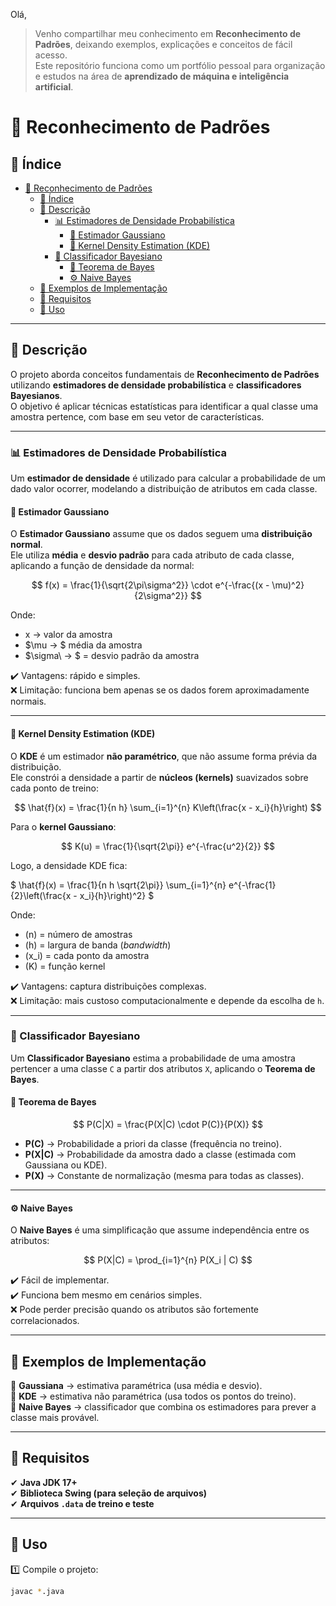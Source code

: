 Olá,  
> Venho compartilhar meu conhecimento em **Reconhecimento de Padrões**, deixando exemplos, explicações e conceitos de fácil acesso.  
> Este repositório funciona como um portfólio pessoal para organização e estudos na área de **aprendizado de máquina e inteligência artificial**.  

# 🤖 Reconhecimento de Padrões

## 📌 Índice
- [🤖 Reconhecimento de Padrões](#-reconhecimento-de-padrões)
  - [📌 Índice](#-índice)
  - [📌 Descrição](#-descrição)
    - [📊 Estimadores de Densidade Probabilística](#-estimadores-de-densidade-probabilística)
      - [🔹 Estimador Gaussiano](#-estimador-gaussiano)
      - [🔹 Kernel Density Estimation (KDE)](#-kernel-density-estimation-kde)
    - [📌 Classificador Bayesiano](#-classificador-bayesiano)
      - [📍 Teorema de Bayes](#-teorema-de-bayes)
      - [⚙️ Naive Bayes](#️-naive-bayes)
  - [📌 Exemplos de Implementação](#-exemplos-de-implementação)
  - [📌 Requisitos](#-requisitos)
  - [📌 Uso](#-uso)

---

## 📌 Descrição  

O projeto aborda conceitos fundamentais de **Reconhecimento de Padrões** utilizando **estimadores de densidade probabilística** e **classificadores Bayesianos**.  
O objetivo é aplicar técnicas estatísticas para identificar a qual classe uma amostra pertence, com base em seu vetor de características.

---

### 📊 Estimadores de Densidade Probabilística  

Um **estimador de densidade** é utilizado para calcular a probabilidade de um dado valor ocorrer, modelando a distribuição de atributos em cada classe.  

#### 🔹 Estimador Gaussiano  

O **Estimador Gaussiano** assume que os dados seguem uma **distribuição normal**.  
Ele utiliza **média** e **desvio padrão** para cada atributo de cada classe, aplicando a função de densidade da normal:

$$
f(x) = \frac{1}{\sqrt{2\pi\sigma^2}} \cdot e^{-\frac{(x - \mu)^2}{2\sigma^2}}
$$

Onde:  
- x → valor da amostra  
- $\mu → $ média da amostra  
- $\sigma\ → $ = desvio padrão da amostra  


✔️ Vantagens: rápido e simples.  
❌ Limitação: funciona bem apenas se os dados forem aproximadamente normais.  

---

#### 🔹 Kernel Density Estimation (KDE)  

O **KDE** é um estimador **não paramétrico**, que não assume forma prévia da distribuição.  
Ele constrói a densidade a partir de **núcleos (kernels)** suavizados sobre cada ponto de treino:

$$
\hat{f}(x) = \frac{1}{n h} \sum_{i=1}^{n} K\left(\frac{x - x_i}{h}\right)
$$

Para o **kernel Gaussiano**:

$$
K(u) = \frac{1}{\sqrt{2\pi}} e^{-\frac{u^2}{2}}
$$

Logo, a densidade KDE fica: 

$
\hat{f}(x) = \frac{1}{n h \sqrt{2\pi}} \sum_{i=1}^{n} e^{-\frac{1}{2}\left(\frac{x - x_i}{h}\right)^2}
$

Onde:  
- \(n\) = número de amostras  
- \(h\) = largura de banda (*bandwidth*)  
- \(x_i\) = cada ponto da amostra  
- \(K\) = função kernel 

✔️ Vantagens: captura distribuições complexas.  
❌ Limitação: mais custoso computacionalmente e depende da escolha de `h`.  

---

### 📌 Classificador Bayesiano  

Um **Classificador Bayesiano** estima a probabilidade de uma amostra pertencer a uma classe `C` a partir dos atributos `X`, aplicando o **Teorema de Bayes**.  

#### 📍 Teorema de Bayes  

$$
P(C|X) = \frac{P(X|C) \cdot P(C)}{P(X)}
$$

- **P(C)** → Probabilidade a priori da classe (frequência no treino).  
- **P(X|C)** → Probabilidade da amostra dado a classe (estimada com Gaussiana ou KDE).  
- **P(X)** → Constante de normalização (mesma para todas as classes).  

---

#### ⚙️ Naive Bayes  

O **Naive Bayes** é uma simplificação que assume independência entre os atributos:  

$$
P(X|C) = \prod_{i=1}^{n} P(X_i | C)
$$

✔️ Fácil de implementar.  
✔️ Funciona bem mesmo em cenários simples.  
❌ Pode perder precisão quando os atributos são fortemente correlacionados.  

---

## 📌 Exemplos de Implementação  

🔹 **Gaussiana** → estimativa paramétrica (usa média e desvio).  
🔹 **KDE** → estimativa não paramétrica (usa todos os pontos do treino).  
🔹 **Naive Bayes** → classificador que combina os estimadores para prever a classe mais provável.  

---

## 📌 Requisitos  

✔ **Java JDK 17+**  
✔ **Biblioteca Swing (para seleção de arquivos)**  
✔ **Arquivos `.data` de treino e teste**  

---

## 📌 Uso  

1️⃣ Compile o projeto:  
```bash
javac *.java